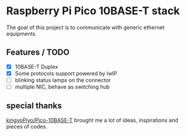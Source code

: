 # Raspberry Pi Pico 10BASE-T stack

The goal of this project is to communicate with generic ethernet equipments.

## Features / TODO

- [x] 10BASE-T Duplex
- [x] Some protocols support powered by lwIP
- [ ] blinking status lamps on the connector
- [ ] multiple NIC, behave as switching hub

## special thanks

[kingyoPiyo/Pico-10BASE-T](https://github.com/kingyoPiyo/Pico-10BASE-T) brought me a lot of ideas, inspirations and pieces of codes.
